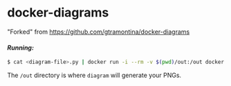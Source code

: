 # docker-diagrams

"Forked" from https://github.com/gtramontina/docker-diagrams

#### _Running:_

```sh
$ cat <diagram-file>.py | docker run -i --rm -v $(pwd)/out:/out docker.pkg.github.com/sacasumo/docker-diagrams/docker-diagrams:v0.1
```

The `/out` directory is where `diagram` will generate your PNGs.
